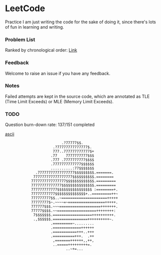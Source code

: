 # LeetCode
Practice
I am just writing the code for the sake of doing it, since there's lots of fun in learning and writing.

### Problem List
Ranked by chronological order: [Link](http://deepreader.io/LeetCode/problem_list.html)

### Feedback
Welcome to raise an issue if you have any feedback.

### Notes
Failed attempts are kept in the source code, which are annotated as TLE (Time Limit Exceeds) or MLE (Memory Limit Exceeds).

### TODO
Question burn-down rate: 137/151 completed

[ascii](https://gist.github.com/xero/3555086)
```
                          .?77777$$.
                      .?77777777777777$.
                      777..777777777777$+
                     .77    7777777777$$$
                     .777 .7777777777$$$$
                     .7777777777777$$$$$$
                     ..........:77$$$$$$$
              .77777777777777777$$$$$$$$$.=======.
             777777777777777777$$$$$$$$$$.========
            7777777777777777$$$$$$$$$$$$$.=========
            77777777777777$$$$$$$$$$$$$$$.=========
            777777777777$$$$$$$$$$$$$$$$ :========+.
            77777777777$$$$$$$$$$$$$$+..=========++~
            777777777$$..~=====================+++++
            77777777$~.~~~~=~=================+++++.
            777777$$$.~~~===================+++++++.
            77777$$$$.~~==================++++++++:
             7$$$$$$$.==================++++++++++.
             .,$$$$$$.================++++++++++~.
                     .=========~.........
                     .=============++++++
                     .===========+++..+++
                     .==========+++.  .++
                      ,=======++++++,,++,
                      ..=====+++++++++=.
                            ..~+=...
```